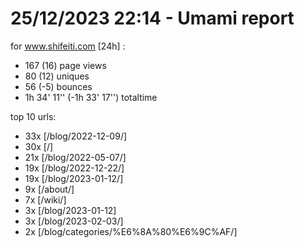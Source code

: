 # 25/12/2023 22:14 - Umami report
for www.shifeiti.com [24h] :

 - 167 (16) page views
 - 80 (12) uniques
 - 56 (-5) bounces
 - 1h 34' 11'' (-1h 33' 17'') totaltime


top 10 urls:
 - 33x [/blog/2022-12-09/]
 - 30x [/]
 - 21x [/blog/2022-05-07/]
 - 19x [/blog/2022-12-22/]
 - 19x [/blog/2023-01-12/]
 - 9x [/about/]
 - 7x [/wiki/]
 - 3x [/blog/2023-01-12]
 - 3x [/blog/2023-02-03/]
 - 2x [/blog/categories/%E6%8A%80%E6%9C%AF/]


